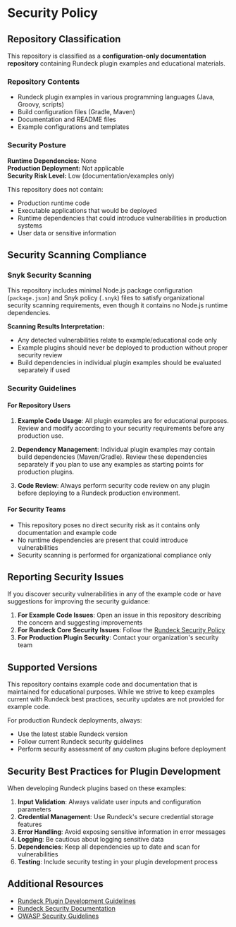 # Security Policy

## Repository Classification

This repository is classified as a **configuration-only documentation repository** containing Rundeck plugin examples and educational materials.

### Repository Contents
- Rundeck plugin examples in various programming languages (Java, Groovy, scripts)
- Build configuration files (Gradle, Maven)
- Documentation and README files
- Example configurations and templates

### Security Posture

**Runtime Dependencies:** None  
**Production Deployment:** Not applicable  
**Security Risk Level:** Low (documentation/examples only)

This repository does not contain:
- Production runtime code
- Executable applications that would be deployed
- Runtime dependencies that could introduce vulnerabilities in production systems
- User data or sensitive information

## Security Scanning Compliance

### Snyk Security Scanning
This repository includes minimal Node.js package configuration (`package.json`) and Snyk policy (`.snyk`) files to satisfy organizational security scanning requirements, even though it contains no Node.js runtime dependencies.

**Scanning Results Interpretation:**
- Any detected vulnerabilities relate to example/educational code only
- Example plugins should never be deployed to production without proper security review
- Build dependencies in individual plugin examples should be evaluated separately if used

### Security Guidelines

#### For Repository Users
1. **Example Code Usage**: All plugin examples are for educational purposes. Review and modify according to your security requirements before any production use.

2. **Dependency Management**: Individual plugin examples may contain build dependencies (Maven/Gradle). Review these dependencies separately if you plan to use any examples as starting points for production plugins.

3. **Code Review**: Always perform security code review on any plugin before deploying to a Rundeck production environment.

#### For Security Teams
- This repository poses no direct security risk as it contains only documentation and example code
- No runtime dependencies are present that could introduce vulnerabilities
- Security scanning is performed for organizational compliance only

## Reporting Security Issues

If you discover security vulnerabilities in any of the example code or have suggestions for improving the security guidance:

1. **For Example Code Issues**: Open an issue in this repository describing the concern and suggesting improvements
2. **For Rundeck Core Security Issues**: Follow the [Rundeck Security Policy](https://github.com/rundeck/rundeck/security/policy)
3. **For Production Plugin Security**: Contact your organization's security team

## Supported Versions

This repository contains example code and documentation that is maintained for educational purposes. While we strive to keep examples current with Rundeck best practices, security updates are not provided for example code.

For production Rundeck deployments, always:
- Use the latest stable Rundeck version
- Follow current Rundeck security guidelines
- Perform security assessment of any custom plugins before deployment

## Security Best Practices for Plugin Development

When developing Rundeck plugins based on these examples:

1. **Input Validation**: Always validate user inputs and configuration parameters
2. **Credential Management**: Use Rundeck's secure credential storage features
3. **Error Handling**: Avoid exposing sensitive information in error messages
4. **Logging**: Be cautious about logging sensitive data
5. **Dependencies**: Keep all dependencies up to date and scan for vulnerabilities
6. **Testing**: Include security testing in your plugin development process

## Additional Resources

- [Rundeck Plugin Development Guidelines](https://docs.rundeck.com/docs/developer)
- [Rundeck Security Documentation](https://docs.rundeck.com/docs/administration/security)
- [OWASP Security Guidelines](https://owasp.org/)